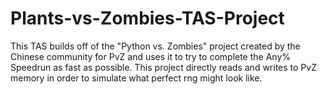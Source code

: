 # Plants-vs-Zombies-TAS-Project
This TAS builds off of the "Python vs. Zombies" project created by the Chinese community for PvZ and uses it to try to complete the Any% Speedrun as fast as possible.  This project directly reads and writes to PvZ memory in order to simulate what perfect rng might look like.  